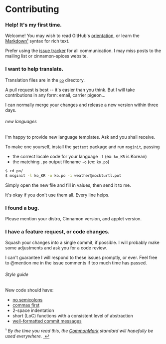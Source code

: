 Contributing
============

### Help! It's my first time.

Welcome! You may wish to read GitHub's [orientation][], or learn the [Markdown][]<a href="#fn-1" id="fnref-1" title="see footnote">¹</a> syntax for rich text.

Prefer using the [issue tracker][] for all communication.  I may miss posts to the mailing list or cinnamon-spices website. 

### I want to help translate.

Translation files are in the [`po`][] directory.

A pull request is best -- it's easier than you think.  But I will take contributions in any form: email, carrier pigeon...

I can normally merge your changes and release a new version within three days.

###### new languages

I'm happy to provide new language templates.  Ask and you shall receive.

To make one yourself, install the `gettext` package and run `msginit`, passing 

- the correct locale code for your language `-l` (ex: `ko_KR` is Korean)
- the matching `.po` output filename `-o` (ex: `ko.po`)

```sh
$ cd po/
$ msginit -l ko_KR -o ko.po -i weather@mockturtl.pot
```

Simply open the new file and fill in values, then send it to me.

It's okay if you don't use them all.  Every line helps.

### I found a bug.

Please mention your distro, Cinnamon version, and applet version.

### I have a feature request, or code changes.

Squash your changes into a single commit, if possible.  I will probably make some adjustments and ask you for a code review.

I can't guarantee I will respond to these issues promptly, or ever. Feel free to @mention me in the issue comments if too much time has passed.

###### Style guide

New code should have:

- [no semicolons][]
- [commas first][]
- 2-space indentation
- short (LoC) functions with a consistent level of abstraction
- [well-formatted commit messages][git-log-fmt]


<a id="fn-1">¹</a> _By the time you read this, the [CommonMark][] standard will hopefully be used everywhere._ <a href="#fnref-1" title="back to content">&#160;&#8617;</a>

[`po`]: https://github.com/mockturtl/cinnamon-weather/tree/master/po
[orientation]: https://help.github.com/categories/bootcamp/
[markdown]: https://help.github.com/articles/markdown-basics/
[commonmark]: http://commonmark.org/
[issue tracker]: https://github.com/mockturtl/cinnamon-weather/issues
[no semicolons]: http://blog.izs.me/post/2353458699/an-open-letter-to-javascript-leaders-regarding
[commas first]: https://gist.github.com/isaacs/357981
[git-log-fmt]: http://tbaggery.com/2008/04/19/a-note-about-git-commit-messages.html
